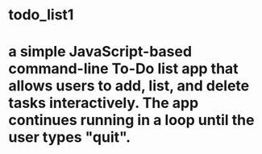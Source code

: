 # todo_list1
# a simple JavaScript-based command-line To-Do list app that allows users to add, list, and delete tasks interactively. The app continues running in a loop until the user types "quit".
